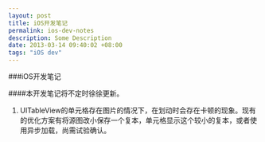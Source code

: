 ```yaml
---
layout: post
title: iOS开发笔记
permalink: ios-dev-notes
description: Some Description
date: 2013-03-14 09:40:02 +08:00
tags: "iOS dev"
---
```


###iOS开发笔记

####本开发笔记将不定时徐徐更新。

1. UITableView的单元格存在图片的情况下，在划动时会存在卡顿的现象。现有的优化方案有将源图改小保存一个复本，单元格显示这个较小的复本，或者使用异步加载，尚需试验确认。